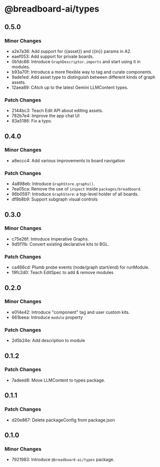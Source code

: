 # @breadboard-ai/types

## 0.5.0

### Minor Changes

- a2e7a36: Add support for {{asset}} and {{in}} params in A2.
- eaef053: Add support for private boards.
- 0b1dc88: Introduce `GraphDescriptor.imports` and start using it in modules.
- b93a70f: Introduce a more flexible way to tag and curate components.
- 9ade1ed: Add asset type to distinguish between different kinds of graph
  assets.
- 12aea89: CAtch up to the latest Gemini LLMContent types.

### Patch Changes

- 2144bc3: Teach Edit API about editing assets.
- 782b7e4: Improve the app chat UI
- 83a5186: Fix a typo.

## 0.4.0

### Minor Changes

- a8eccc4: Add various improvements to board navigation

### Patch Changes

- 4a898eb: Introduce `GraphStore.graphs()`.
- 7ea05ca: Remove the use of `inspect` inside `packages/breadboard`.
- 96b0597: Introduce `GraphStore`: a top-level holder of all boards.
- df9b8b9: Support subgraph visual controls

## 0.3.0

### Minor Changes

- c75e26f: Introduce Imperative Graphs.
- 9d5f11b: Convert existing declarative kits to BGL.

### Patch Changes

- ca466cd: Plumb probe events (node/graph start/end) for runModule.
- 19fc2d0: Teach EditSpec to add & remove modules

## 0.2.0

### Minor Changes

- e014e42: Introduce "component" tag and user custom kits.
- 661beea: Introduce `module` property

### Patch Changes

- 2d5b24e: Add description to module

## 0.1.2

### Patch Changes

- 7adeed8: Move LLMContent to types package.

## 0.1.1

### Patch Changes

- d20e867: Delete packageConfig from package.json

## 0.1.0

### Minor Changes

- 7921983: Introduce `@breadboard-ai/types` package.
